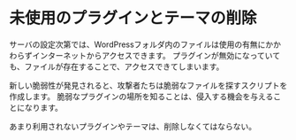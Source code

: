 
# 未使用のプラグインとテーマの削除

サーバの設定次第では、WordPressフォルダ内のファイルは使用の有無にかかわらずインターネットからアクセスできます。
プラグインが無効になっていても、ファイルが存在することで、アクセスできてしまいます。

新しい脆弱性が発見されると、攻撃者たちは脆弱なファイルを探すスクリプトを作成します。
脆弱なプラグインの場所を知ることは、侵入する機会を与えることになります。

あまり利用されないプラグインやテーマは、削除しなくてはならない。

